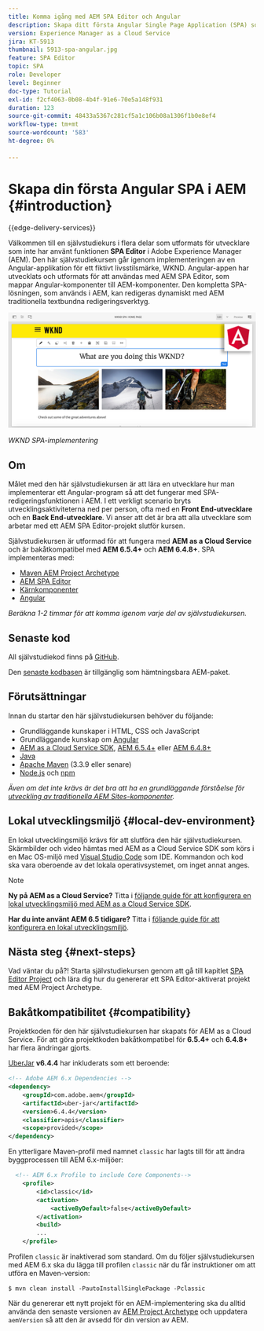 ```yaml
---
title: Komma igång med AEM SPA Editor och Angular
description: Skapa ditt första Angular Single Page Application (SPA) som kan redigeras i Adobe Experience Manager, AEM med WKND SPA.
version: Experience Manager as a Cloud Service
jira: KT-5913
thumbnail: 5913-spa-angular.jpg
feature: SPA Editor
topic: SPA
role: Developer
level: Beginner
doc-type: Tutorial
exl-id: f2cf4063-0b08-4b4f-91e6-70e5a148f931
duration: 123
source-git-commit: 48433a5367c281cf5a1c106b08a1306f1b0e8ef4
workflow-type: tm+mt
source-wordcount: '583'
ht-degree: 0%

---
```


# Skapa din första Angular SPA i AEM {#introduction}

{{edge-delivery-services}}

Välkommen till en självstudiekurs i flera delar som utformats för utvecklare som inte har använt funktionen **SPA Editor** i Adobe Experience Manager (AEM). Den här självstudiekursen går igenom implementeringen av en Angular-applikation för ett fiktivt livsstilsmärke, WKND. Angular-appen har utvecklats och utformats för att användas med AEM SPA Editor, som mappar Angular-komponenter till AEM-komponenter. Den kompletta SPA-lösningen, som används i AEM, kan redigeras dynamiskt med AEM traditionella textbundna redigeringsverktyg.

![Slutlig SPA har implementerats](assets/wknd-spa-implementation.png)

*WKND SPA-implementering*

## Om

Målet med den här självstudiekursen är att lära en utvecklare hur man implementerar ett Angular-program så att det fungerar med SPA-redigeringsfunktionen i AEM. I ett verkligt scenario bryts utvecklingsaktiviteterna ned per person, ofta med en **Front End-utvecklare** och en **Back End-utvecklare**. Vi anser att det är bra att alla utvecklare som arbetar med ett AEM SPA Editor-projekt slutför kursen.

Självstudiekursen är utformad för att fungera med **AEM as a Cloud Service** och är bakåtkompatibel med **AEM 6.5.4+** och **AEM 6.4.8+**. SPA implementeras med:

* [Maven AEM Project Archetype](https://experienceleague.adobe.com/docs/experience-manager-core-components/using/developing/archetype/overview.html?lang=sv-SE)
* [AEM SPA Editor](https://experienceleague.adobe.com/docs/experience-manager-65/developing/headless/spas/spa-walkthrough.html?lang=sv-SE#content-editing-experience-with-spa)
* [Kärnkomponenter](https://experienceleague.adobe.com/docs/experience-manager-core-components/using/introduction.html?lang=sv-SE)
* [Angular](https://angular.io/)

*Beräkna 1-2 timmar för att komma igenom varje del av självstudiekursen.*

## Senaste kod

All självstudiekod finns på [GitHub](https://github.com/adobe/aem-guides-wknd-spa).

Den [senaste kodbasen](https://github.com/adobe/aem-guides-wknd-spa/releases) är tillgänglig som hämtningsbara AEM-paket.

## Förutsättningar

Innan du startar den här självstudiekursen behöver du följande:

* Grundläggande kunskaper i HTML, CSS och JavaScript
* Grundläggande kunskap om [Angular](https://angular.io/)
* [AEM as a Cloud Service SDK](https://experienceleague.adobe.com/docs/experience-manager-learn/cloud-service/local-development-environment-set-up/aem-runtime.html?lang=sv-SE#download-the-aem-as-a-cloud-service-sdk), [AEM 6.5.4+](https://helpx.adobe.com/se/experience-manager/aem-releases-updates.html#65) eller [AEM 6.4.8+](https://helpx.adobe.com/se/experience-manager/aem-releases-updates.html#64)
* [Java](https://downloads.experiencecloud.adobe.com/content/software-distribution/en/general.html)
* [Apache Maven](https://maven.apache.org/) (3.3.9 eller senare)
* [Node.js](https://nodejs.org/en/) och [npm](https://www.npmjs.com/)

*Även om det inte krävs är det bra att ha en grundläggande förståelse för [utveckling av traditionella AEM Sites-komponenter](https://experienceleague.adobe.com/docs/experience-manager-learn/getting-started-wknd-tutorial-develop/overview.html?lang=sv-SE).*

## Lokal utvecklingsmiljö {#local-dev-environment}

En lokal utvecklingsmiljö krävs för att slutföra den här självstudiekursen. Skärmbilder och video hämtas med AEM as a Cloud Service SDK som körs i en Mac OS-miljö med [Visual Studio Code](https://code.visualstudio.com/) som IDE. Kommandon och kod ska vara oberoende av det lokala operativsystemet, om inget annat anges.

>[!NOTE]
>
> **Ny på AEM as a Cloud Service?** Titta i [följande guide för att konfigurera en lokal utvecklingsmiljö med AEM as a Cloud Service SDK](https://experienceleague.adobe.com/docs/experience-manager-learn/cloud-service/local-development-environment-set-up/overview.html?lang=sv-SE).
>
> **Har du inte använt AEM 6.5 tidigare?** Titta i [följande guide för att konfigurera en lokal utvecklingsmiljö](https://experienceleague.adobe.com/docs/experience-manager-learn/foundation/development/set-up-a-local-aem-development-environment.html?lang=sv-SE).

## Nästa steg {#next-steps}

Vad väntar du på?! Starta självstudiekursen genom att gå till kapitlet [SPA Editor Project](create-project.md) och lära dig hur du genererar ett SPA Editor-aktiverat projekt med AEM Project Archetype.

## Bakåtkompatibilitet {#compatibility}

Projektkoden för den här självstudiekursen har skapats för AEM as a Cloud Service. För att göra projektkoden bakåtkompatibel för **6.5.4+** och **6.4.8+** har flera ändringar gjorts.

[UberJar](https://experienceleague.adobe.com/docs/experience-manager-65/developing/devtools/ht-projects-maven.html?lang=sv-SE#what-is-the-uberjar) **v6.4.4** har inkluderats som ett beroende:

```xml
<!-- Adobe AEM 6.x Dependencies -->
<dependency>
    <groupId>com.adobe.aem</groupId>
    <artifactId>uber-jar</artifactId>
    <version>6.4.4</version>
    <classifier>apis</classifier>
    <scope>provided</scope>
</dependency>
```

En ytterligare Maven-profil med namnet `classic` har lagts till för att ändra byggprocessen till AEM 6.x-miljöer:

```xml
  <!-- AEM 6.x Profile to include Core Components-->
    <profile>
        <id>classic</id>
        <activation>
            <activeByDefault>false</activeByDefault>
        </activation>
        <build>
        ...
    </profile>
```

Profilen `classic` är inaktiverad som standard. Om du följer självstudiekursen med AEM 6.x ska du lägga till profilen `classic` när du får instruktioner om att utföra en Maven-version:

```shell
$ mvn clean install -PautoInstallSinglePackage -Pclassic
```

När du genererar ett nytt projekt för en AEM-implementering ska du alltid använda den senaste versionen av [AEM Project Archetype](https://github.com/adobe/aem-project-archetype) och uppdatera `aemVersion` så att den är avsedd för din version av AEM.
